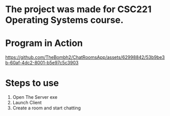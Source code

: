 # The project was made for CSC221 Operating Systems course.

# Program in Action

https://github.com/TheBombh2/ChatRoomsApp/assets/62998842/53b9be3b-60af-4dc2-8001-b5e97c5c3903

# Steps to use
<ol>
    <li>Open The Server exe</li>
    <li>Launch Client</li>
    <li>Create a room and start chatting</li>
</ol>
